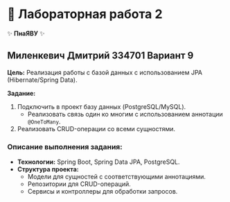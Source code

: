 # 🌟 Лабораторная работа 2

✨ **ПнаЯВУ** ✨

## Миленкевич Дмитрий 334701 Вариант 9

**Цель:** Реализация работы с базой данных с использованием JPA (Hibernate/Spring Data).

**Задание:**

1. Подключить в проект базу данных (PostgreSQL/MySQL).
    - Реализовать связь один ко многим с использованием аннотации `@OneToMany`.
2. Реализовать CRUD-операции со всеми сущностями.

### Описание выполнения задания:

- **Технологии:** Spring Boot, Spring Data JPA, PostgreSQL.
- **Структура проекта:**
    - Модели для сущностей с соответствующими аннотациями.
    - Репозитории для CRUD-операций.
    - Сервисы и контроллеры для обработки запросов.